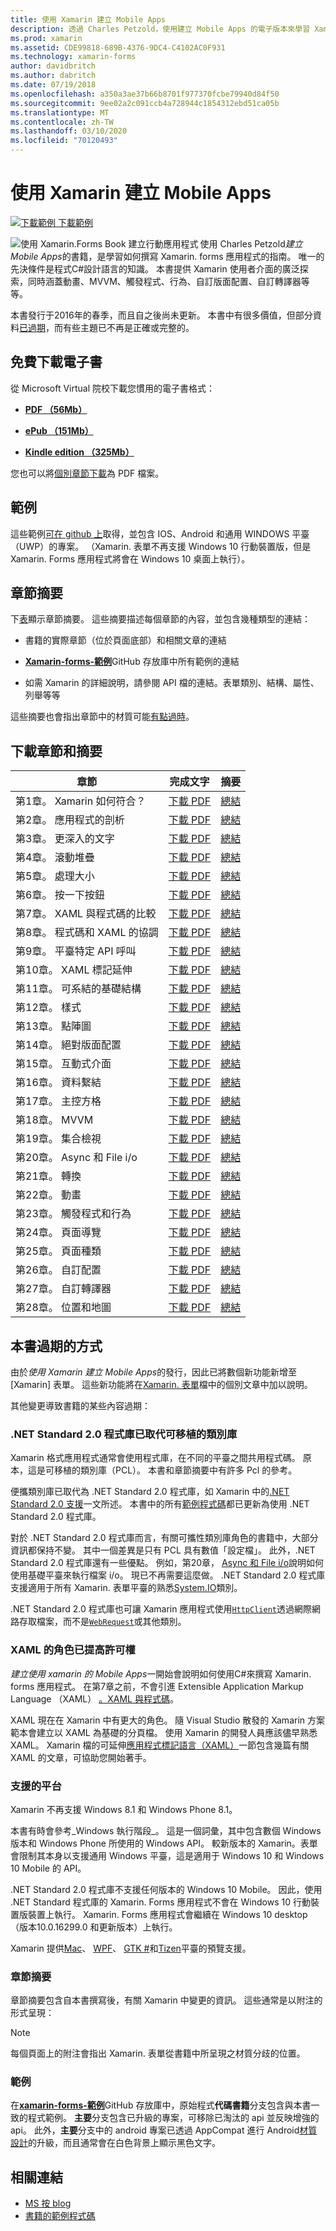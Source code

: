 ```yaml
---
title: 使用 Xamarin 建立 Mobile Apps
description: 透過 Charles Petzold，使用建立 Mobile Apps 的電子版本來學習 Xamarin. Forms 應用程式開發。
ms.prod: xamarin
ms.assetid: CDE99818-689B-4376-9DC4-C4102AC0F931
ms.technology: xamarin-forms
author: davidbritch
ms.author: dabritch
ms.date: 07/19/2018
ms.openlocfilehash: a350a3ae37b66b8701f977370fcbe79940d84f50
ms.sourcegitcommit: 9ee02a2c091ccb4a728944c1854312ebd51ca05b
ms.translationtype: MT
ms.contentlocale: zh-TW
ms.lasthandoff: 03/10/2020
ms.locfileid: "70120493"
---
```

# <a name="creating-mobile-apps-with-xamarinforms-book"></a>使用 Xamarin 建立 Mobile Apps

[![下載範例](~/media/shared/download.png) 下載範例](https://github.com/xamarin/xamarin-forms-book-samples)

<img src="images/cover-sml.png" title="使用 Xamarin.Forms Book 建立行動應用程式" align="left" />使用 Charles Petzold*建立 Mobile Apps*的書籍，是學習如何撰寫 Xamarin. forms 應用程式的指南。 唯一的先決條件是程式C#設計語言的知識。 本書提供 Xamarin 使用者介面的廣泛探索，同時涵蓋動畫、MVVM、觸發程式、行為、自訂版面配置、自訂轉譯器等等。

本書發行于2016年的春季，而且自之後尚未更新。 本書中有很多價值，但部分資料[已過期](#ways-in-which-the-book-is-outdated)，而有些主題已不再是正確或完整的。

## <a name="download-ebook-for-free"></a>免費下載電子書

從 Microsoft Virtual 院校下載您慣用的電子書格式：

- [**PDF （56Mb）** ](https://aka.ms/xamebook)

- [**ePub （151Mb）** ](https://aka.ms/xamebook/epub)

- [**Kindle edition （325Mb）** ](https://aka.ms/xamebook/mobi)

您也可以將[個別章節下載](#download-chapters-and-summaries)為 PDF 檔案。

## <a name="samples"></a>範例

這些範例[可在 github 上](https://github.com/xamarin/xamarin-forms-book-samples)取得，並包含 IOS、Android 和通用 WINDOWS 平臺（UWP）的專案。 （Xamarin. 表單不再支援 Windows 10 行動裝置版，但是 Xamarin. Forms 應用程式將會在 Windows 10 桌面上執行）。

## <a name="chapter-summaries"></a>章節摘要

下[表](#download-chapters-and-summaries)顯示章節摘要。 這些摘要描述每個章節的內容，並包含幾種類型的連結：

- 書籍的實際章節（位於頁面底部）和相關文章的連結

- [**Xamarin-forms-範例**](https://github.com/xamarin/xamarin-forms-book-samples)GitHub 存放庫中所有範例的連結

- 如需 Xamarin 的詳細說明，請參閱 API 檔的連結。表單類別、結構、屬性、列舉等等

這些摘要也會指出章節中的材質可能[有點過時](#ways-in-which-the-book-is-outdated)。

## <a name="download-chapters-and-summaries"></a>下載章節和摘要

| 章節 | 完成文字 | 摘要 |
| ------- | ------------- | ------- |
| 第1章。 Xamarin 如何符合？ | [下載 PDF](https://download.xamarin.com/developer/xamarin-forms-book/XamarinFormsBook-Ch01-Apr2016.pdf) | [總結](summaries/chapter01.md) |
| 第2章。 應用程式的剖析 | [下載 PDF](https://download.xamarin.com/developer/xamarin-forms-book/XamarinFormsBook-Ch02-Apr2016.pdf) | [總結](summaries/chapter02.md) |
| 第3章。 更深入的文字 | [下載 PDF](https://download.xamarin.com/developer/xamarin-forms-book/XamarinFormsBook-Ch03-Apr2016.pdf) | [總結](summaries/chapter03.md) |
| 第4章。 滾動堆疊 | [下載 PDF](https://download.xamarin.com/developer/xamarin-forms-book/XamarinFormsBook-Ch04-Apr2016.pdf) | [總結](summaries/chapter04.md) |
| 第5章。 處理大小 | [下載 PDF](https://download.xamarin.com/developer/xamarin-forms-book/XamarinFormsBook-Ch05-Apr2016.pdf) | [總結](summaries/chapter05.md) |
| 第6章。 按一下按鈕 | [下載 PDF](https://download.xamarin.com/developer/xamarin-forms-book/XamarinFormsBook-Ch06-Apr2016.pdf) | [總結](summaries/chapter06.md) |
| 第7章。 XAML 與程式碼的比較 | [下載 PDF](https://download.xamarin.com/developer/xamarin-forms-book/XamarinFormsBook-Ch07-Apr2016.pdf) | [總結](summaries/chapter07.md) |
| 第8章。 程式碼和 XAML 的協調 | [下載 PDF](https://download.xamarin.com/developer/xamarin-forms-book/XamarinFormsBook-Ch08-Apr2016.pdf) | [總結](summaries/chapter08.md) |
| 第9章。 平臺特定 API 呼叫 | [下載 PDF](https://download.xamarin.com/developer/xamarin-forms-book/XamarinFormsBook-Ch09-Apr2016.pdf) | [總結](summaries/chapter09.md) |
| 第10章。 XAML 標記延伸 | [下載 PDF](https://download.xamarin.com/developer/xamarin-forms-book/XamarinFormsBook-Ch10-Apr2016.pdf) | [總結](summaries/chapter10.md) |
| 第11章。 可系結的基礎結構 | [下載 PDF](https://download.xamarin.com/developer/xamarin-forms-book/XamarinFormsBook-Ch11-Apr2016.pdf) | [總結](summaries/chapter11.md) |
| 第12章。 樣式 | [下載 PDF](https://download.xamarin.com/developer/xamarin-forms-book/XamarinFormsBook-Ch12-Apr2016.pdf) | [總結](summaries/chapter12.md) |
| 第13章。 點陣圖 | [下載 PDF](https://download.xamarin.com/developer/xamarin-forms-book/XamarinFormsBook-Ch13-Apr2016.pdf) | [總結](summaries/chapter13.md) |
| 第14章。 絕對版面配置 | [下載 PDF](https://download.xamarin.com/developer/xamarin-forms-book/XamarinFormsBook-Ch14-Apr2016.pdf) | [總結](summaries/chapter14.md) |
| 第15章。 互動式介面 | [下載 PDF](https://download.xamarin.com/developer/xamarin-forms-book/XamarinFormsBook-Ch15-Apr2016.pdf) | [總結](summaries/chapter15.md) |
| 第16章。 資料繫結 | [下載 PDF](https://download.xamarin.com/developer/xamarin-forms-book/XamarinFormsBook-Ch16-Apr2016.pdf) | [總結](summaries/chapter16.md) |
| 第17章。 主控方格 | [下載 PDF](https://download.xamarin.com/developer/xamarin-forms-book/XamarinFormsBook-Ch17-Apr2016.pdf) | [總結](summaries/chapter17.md) |
| 第18章。 MVVM | [下載 PDF](https://download.xamarin.com/developer/xamarin-forms-book/XamarinFormsBook-Ch18-Apr2016.pdf) | [總結](summaries/chapter18.md) |
| 第19章。 集合檢視 | [下載 PDF](https://download.xamarin.com/developer/xamarin-forms-book/XamarinFormsBook-Ch19-Apr2016.pdf) | [總結](summaries/chapter19.md) |
| 第20章。 Async 和 File i/o | [下載 PDF](https://download.xamarin.com/developer/xamarin-forms-book/XamarinFormsBook-Ch20-Apr2016.pdf) | [總結](summaries/chapter20.md) |
| 第21章。 轉換 | [下載 PDF](https://download.xamarin.com/developer/xamarin-forms-book/XamarinFormsBook-Ch21-Apr2016.pdf) | [總結](summaries/chapter21.md) |
| 第22章。 動畫 | [下載 PDF](https://download.xamarin.com/developer/xamarin-forms-book/XamarinFormsBook-Ch22-Apr2016.pdf) | [總結](summaries/chapter22.md) |
| 第23章。 觸發程式和行為 | [下載 PDF](https://download.xamarin.com/developer/xamarin-forms-book/XamarinFormsBook-Ch23-Apr2016.pdf) | [總結](summaries/chapter23.md) |
| 第24章。 頁面導覽 | [下載 PDF](https://download.xamarin.com/developer/xamarin-forms-book/XamarinFormsBook-Ch24-Apr2016.pdf) | [總結](summaries/chapter24.md) |
| 第25章。 頁面種類 | [下載 PDF](https://download.xamarin.com/developer/xamarin-forms-book/XamarinFormsBook-Ch25-Apr2016.pdf) | [總結](summaries/chapter25.md) |
| 第26章。 自訂配置 | [下載 PDF](https://download.xamarin.com/developer/xamarin-forms-book/XamarinFormsBook-Ch26-Apr2016.pdf) | [總結](summaries/chapter26.md) |
| 第27章。 自訂轉譯器 | [下載 PDF](https://download.xamarin.com/developer/xamarin-forms-book/XamarinFormsBook-Ch27-Apr2016.pdf) | [總結](summaries/chapter27.md) |
| 第28章。 位置和地圖 | [下載 PDF](https://download.xamarin.com/developer/xamarin-forms-book/XamarinFormsBook-Ch28-Aug2016.pdf) | [總結](summaries/chapter28.md) |

## <a name="ways-in-which-the-book-is-outdated"></a>本書過期的方式

由於*使用 Xamarin 建立 Mobile Apps*的發行，因此已將數個新功能新增至 [Xamarin] 表單。 這些新功能將在[Xamarin. 表單](/xamarin/)檔中的個別文章中加以說明。

其他變更導致書籍的某些內容過期：

### <a name="net-standard-20-libraries-have-replaced-portable-class-libraries"></a>.NET Standard 2.0 程式庫已取代可移植的類別庫

Xamarin 格式應用程式通常會使用程式庫，在不同的平臺之間共用程式碼。 原本，這是可移植的類別庫（PCL）。 本書和章節摘要中有許多 Pcl 的參考。

便攜類別庫已取代為 .NET Standard 2.0 程式庫，如 Xamarin 中的[.NET Standard 2.0 支援](~/xamarin-forms/internals/net-standard.md)一文所述。 本書中的所有[範例程式碼](https://github.com/xamarin/xamarin-forms-book-samples)都已更新為使用 .NET Standard 2.0 程式庫。

對於 .NET Standard 2.0 程式庫而言，有關可攜性類別庫角色的書籍中，大部分資訊都保持不變。 其中一個差異是只有 PCL 具有數值「設定檔」。 此外，.NET Standard 2.0 程式庫還有一些優點。 例如，第20章， [Async 和 File i/o](summaries/chapter20.md)說明如何使用基礎平臺來執行檔案 i/o。 現已不再需要這麼做。 .NET Standard 2.0 程式庫支援適用于所有 Xamarin. 表單平臺的熟悉[System.IO](xref:System.IO)類別。

.NET Standard 2.0 程式庫也可讓 Xamarin 應用程式使用[`HttpClient`](xref:System.Net.Http.HttpClient)透過網際網路存取檔案，而不是[`WebRequest`](xref:System.Net.WebRequest)或其他類別。

### <a name="the-role-of-xaml-has-been-elevated"></a>XAML 的角色已提高許可權

*建立使用 xamarin 的 Mobile Apps*一開始會說明如何使用C#來撰寫 Xamarin. forms 應用程式。 在第7章之前，不會引進 Extensible Application Markup Language （XAML） [。XAML 與程式碼](summaries/chapter07.md)。

XAML 現在在 Xamarin 中有更大的角色。 隨 Visual Studio 散發的 Xamarin 方案範本會建立以 XAML 為基礎的分頁檔。 使用 Xamarin 的開發人員應該儘早熟悉 XAML。 Xamarin 檔的可延伸[應用程式標記語言（XAML）](~/xamarin-forms/xaml/index.yml)一節包含幾篇有關 XAML 的文章，可協助您開始著手。

### <a name="supported-platforms"></a>支援的平台

Xamarin 不再支援 Windows 8.1 和 Windows Phone 8.1。

本書有時會參考_Windows 執行階段_。 這是一個詞彙，其中包含數個 Windows 版本和 Windows Phone 所使用的 Windows API。 較新版本的 Xamarin。表單會限制其本身以支援通用 Windows 平臺，這是適用于 Windows 10 和 Windows 10 Mobile 的 API。

.NET Standard 2.0 程式庫不支援任何版本的 Windows 10 Mobile。 因此，使用 .NET Standard 程式庫的 Xamarin. Forms 應用程式不會在 Windows 10 行動裝置版裝置上執行。 Xamarin. Forms 應用程式會繼續在 Windows 10 desktop （版本10.0.16299.0 和更新版本）上執行。

Xamarin 提供[Mac](~/xamarin-forms/platform/other/mac.md)、 [WPF](~/xamarin-forms/platform/other/wpf.md)、 [GTK #](~/xamarin-forms/platform/other/gtk.md)和[Tizen](~/xamarin-forms/platform/other/tizen.md)平臺的預覽支援。

### <a name="chapter-summaries"></a>章節摘要

章節摘要包含自本書撰寫後，有關 Xamarin 中變更的資訊。 這些通常是以附注的形式呈現：

> [!NOTE]
> 每個頁面上的附注會指出 Xamarin. 表單從書籍中所呈現之材質分歧的位置。

### <a name="samples"></a>範例

在[**xamarin-forms-範例**](https://github.com/xamarin/xamarin-forms-book-samples)GitHub 存放庫中，原始程式**代碼書籍**分支包含與本書一致的程式範例。 **主要**分支包含已升級的專案，可移除已淘汰的 api 並反映增強的 api。 此外，**主要**分支中的 android 專案已透過 AppCompat 進行 Android[材質設計](~/xamarin-forms/platform/android/index.md)的升級，而且通常會在白色背景上顯示黑色文字。

## <a name="related-links"></a>相關連結

- [MS 按 blog](https://blogs.msdn.microsoft.com/microsoft_press/2016/03/31/free-ebook-creating-mobile-apps-with-xamarin-forms/)
- [書籍的範例程式碼](https://github.com/xamarin/xamarin-forms-book-samples)

